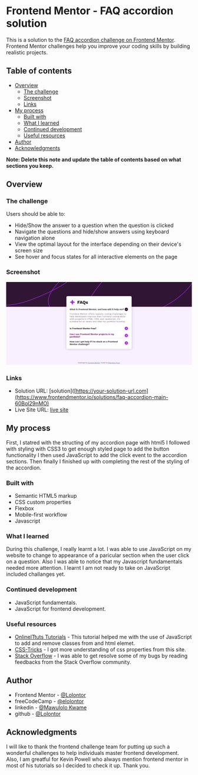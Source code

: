# Frontend Mentor - FAQ accordion solution

This is a solution to the [FAQ accordion challenge on Frontend Mentor](https://www.frontendmentor.io/challenges/faq-accordion-wyfFdeBwBz). Frontend Mentor challenges help you improve your coding skills by building realistic projects. 

## Table of contents

- [Overview](#overview)
  - [The challenge](#the-challenge)
  - [Screenshot](#screenshot)
  - [Links](#links)
- [My process](#my-process)
  - [Built with](#built-with)
  - [What I learned](#what-i-learned)
  - [Continued development](#continued-development)
  - [Useful resources](#useful-resources)
- [Author](#author)
- [Acknowledgments](#acknowledgments)

**Note: Delete this note and update the table of contents based on what sections you keep.**

## Overview

### The challenge

Users should be able to:

- Hide/Show the answer to a question when the question is clicked
- Navigate the questions and hide/show answers using keyboard navigation alone
- View the optimal layout for the interface depending on their device's screen size
- See hover and focus states for all interactive elements on the page

### Screenshot

![](./screenshot/screenshot.jpg)


### Links

- Solution URL: [solution]([https://your-solution-url.com](https://www.frontendmentor.io/solutions/faq-accordion-main-60Bol29nMO)
- Live Site URL: [live site](https://lolontor.github.io/faq-accordion-main/)

## My process
First, I statred with the structing of my accordion page with html5 
I followed with styling with CSS3 to get enough styled page to add the button functionality
I then used JavaScript to add the click event to the accordion sections.
Then finally I finished up with completing the rest of the styling of the accordion.

### Built with

- Semantic HTML5 markup
- CSS custom properties
- Flexbox
- Mobile-first workflow
- Javascript


### What I learned
During this challenge, I really learnt a lot. I was able to use JavaScript on my website to change to appearance of a paricular section when the user click on a question. Also I was able to notice that my Javascript fundamentals needed more attention. I learnt I am not ready to take on JavaScript included challanges yet.


### Continued development

- JavaScript fundamentals.
- JavaScript for frontend development.


### Useful resources

- [OnlinelTtuts Tutorials](https://www.youtube.com/@OnlinelTtuts) - This tutorial helped me with the use of JavaScript to add and remove classes from and html elemet.
- [CSS-Tricks](https://www.css-tricks.com) - I got more understanding of css properties from this site.
- [Stack Overflow](https://www.stackoverflow.com) - I was able to get resolve some of my bugs by reading feedbacks from the Stack Overflow community.


## Author

- Frontend Mentor - [@Lolontor](https://www.frontendmentor.io/profile/Lolontor)
- freeCodeCamp - [@elolontor](https://www.freecodecamp.org/elolontor)
- linkedin - [@Mawulolo Kwame](https://www.linkedin.com/in/mawulolo-kwame-b54a171a1)
- github - [@Lolontor](https://github.com/Lolontor)



## Acknowledgments

I will like to thank the frontend challenge team for putting up such a wonderful challenges to help individuals master frontend development. Also, I am greatful for Kevin Powell who always mention frontend mentor in most of his tutorials so I decided to check it up. Thank you.



